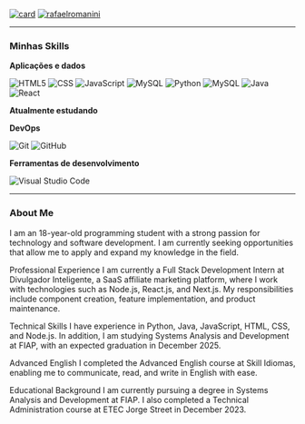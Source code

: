 [![card](https://github-readme-stats.vercel.app/api?username=rafaelromanini&theme=blue-green&show_icons=true)](https://github.com/anuraghazra/github-readme-stats) 
[![rafaelromanini](https://github-readme-stats.vercel.app/api/top-langs/?username=rafaelromanini&hide=html&layout=compact&theme=blue-green)](https://github.com/anuraghazra/github-readme-stats)

<hr>

<h3>Minhas Skills</h3>

**Aplicações e dados**

![HTML5](https://img.shields.io/badge/HTML5-E34F26?style=for-the-badge&logo=html5&logoColor=white)
![CSS](https://img.shields.io/badge/CSS3-1572B6?style=for-the-badge&logo=css3&logoColor=white)
![JavaScript](https://img.shields.io/badge/JavaScript-F7DF1E?style=for-the-badge&logo=javascript&logoColor=black)
![MySQL](https://img.shields.io/badge/MySQL-00000F?style=for-the-badge&logo=mysql&logoColor=white)
![Python](https://img.shields.io/badge/Python-3776AB?style=for-the-badge&logo=python&logoColor=white)
![MySQL](https://img.shields.io/badge/MySQL-00000F?style=for-the-badge&logo=mysql&logoColor=white)
![Java](https://img.shields.io/badge/Java-ED8B00?style=for-the-badge&logo=openjdk&logoColor=white)
![React](https://img.shields.io/badge/React-20232A?style=for-the-badge&logo=react&logoColor=61DAFB)

**Atualmente estudando**



**DevOps**

![Git](https://img.shields.io/badge/-Git-333333?style=flat&logo=git)
![GitHub](https://img.shields.io/badge/-GitHub-333333?style=flat&logo=github)

**Ferramentas de desenvolvimento**

![Visual Studio Code](https://img.shields.io/badge/-Visual%20Studio%20Code-333333?style=flat&logo=visual-studio-code&logoColor=007ACC)

<hr>

<h3>About Me</h3>

I am an 18-year-old programming student with a strong passion for technology and software development. I am currently seeking opportunities that allow me to apply and expand my knowledge in the field.

Professional Experience
I am currently a Full Stack Development Intern at Divulgador Inteligente, a SaaS affiliate marketing platform, where I work with technologies such as Node.js, React.js, and Next.js. My responsibilities include component creation, feature implementation, and product maintenance.

Technical Skills
I have experience in Python, Java, JavaScript, HTML, CSS, and Node.js. In addition, I am studying Systems Analysis and Development at FIAP, with an expected graduation in December 2025.

Advanced English
I completed the Advanced English course at Skill Idiomas, enabling me to communicate, read, and write in English with ease.

Educational Background
I am currently pursuing a degree in Systems Analysis and Development at FIAP. I also completed a Technical Administration course at ETEC Jorge Street in December 2023.
